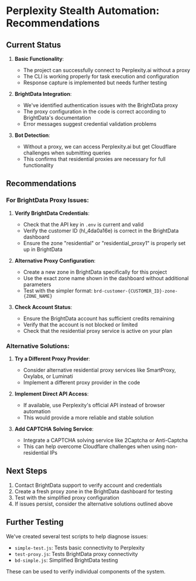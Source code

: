 # Perplexity Stealth Automation: Recommendations

## Current Status

1. **Basic Functionality**:
   - The project can successfully connect to Perplexity.ai without a proxy
   - The CLI is working properly for task execution and configuration
   - Response capture is implemented but needs further testing

2. **BrightData Integration**:
   - We've identified authentication issues with the BrightData proxy
   - The proxy configuration in the code is correct according to BrightData's documentation
   - Error messages suggest credential validation problems

3. **Bot Detection**:
   - Without a proxy, we can access Perplexity.ai but get Cloudflare challenges when submitting queries
   - This confirms that residential proxies are necessary for full functionality

## Recommendations

### For BrightData Proxy Issues:

1. **Verify BrightData Credentials**:
   - Check that the API key in `.env` is current and valid
   - Verify the customer ID (hl_4da0a16e) is correct in the BrightData dashboard
   - Ensure the zone "residential" or "residential_proxy1" is properly set up in BrightData

2. **Alternative Proxy Configuration**:
   - Create a new zone in BrightData specifically for this project
   - Use the exact zone name shown in the dashboard without additional parameters
   - Test with the simpler format: `brd-customer-{CUSTOMER_ID}-zone-{ZONE_NAME}`

3. **Check Account Status**:
   - Ensure the BrightData account has sufficient credits remaining
   - Verify that the account is not blocked or limited
   - Check that the residential proxy service is active on your plan

### Alternative Solutions:

1. **Try a Different Proxy Provider**:
   - Consider alternative residential proxy services like SmartProxy, Oxylabs, or Luminati
   - Implement a different proxy provider in the code

2. **Implement Direct API Access**:
   - If available, use Perplexity's official API instead of browser automation
   - This would provide a more reliable and stable solution

3. **Add CAPTCHA Solving Service**:
   - Integrate a CAPTCHA solving service like 2Captcha or Anti-Captcha
   - This can help overcome Cloudflare challenges when using non-residential IPs

## Next Steps

1. Contact BrightData support to verify account and credentials
2. Create a fresh proxy zone in the BrightData dashboard for testing
3. Test with the simplified proxy configuration
4. If issues persist, consider the alternative solutions outlined above

## Further Testing

We've created several test scripts to help diagnose issues:
- `simple-test.js`: Tests basic connectivity to Perplexity
- `test-proxy.js`: Tests BrightData proxy connectivity
- `bd-simple.js`: Simplified BrightData testing

These can be used to verify individual components of the system.